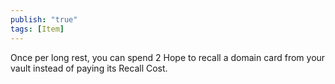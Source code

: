 ```yaml
---
publish: "true"
tags: [Item]
---
```

Once per long rest, you can spend 2 Hope to recall a domain card from your vault instead of paying its Recall Cost.
